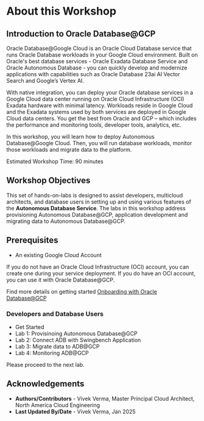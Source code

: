 # About this Workshop

## Introduction to Oracle Database@GCP
Oracle Database@Google Cloud is an Oracle Cloud Database service that runs Oracle Database workloads in your Google Cloud environment. Built on Oracle's best database services - Oracle Exadata Database Service and Oracle Autonomous Database - you can quickly develop and modernize applications with capabilities such as Oracle Database 23ai AI Vector Search and Google’s Vertex AI. 

With native integration, you can deploy your Oracle database services in a Google Cloud data center running on Oracle Cloud Infrastructure (OCI) Exadata hardware with minimal latency. Workloads reside in Google Cloud and the Exadata systems used by both services are deployed in Google Cloud data centers. You get the best from Oracle and GCP – which includes the performance and monitoring tools, developer tools, analytics, etc.

In this workshop, you will learn how to deploy Autonomous Database@Google Cloud. Then, you will run database workloads, monitor those workloads and migrate data to the platform.

Estimated Workshop Time: 90 minutes

## Workshop Objectives
This set of hands-on-labs is designed to assist developers, multicloud architects, and database users in setting up and using various features of the **Autonomous Database Service**. The labs in this workshop address provisioning Autonomous Database@GCP, application development and migrating data to Autonomous Database@GCP.

## Prerequisites
- An existing Google Cloud Account

If you do not have an Oracle Cloud Infrastructure (OCI) account, you can create one during your service deployment. If you do have an OCI account, you can use it with Oracle Database@GCP.


Find more details on getting started [Onboarding with Oracle Database@GCP](https://docs.oracle.com/en-us/iaas/Content/database-at-gcp/oagcp-onboard.htm)


### Developers and Database Users

* Get Started
* Lab 1: Provisinoing Autonomous Database@GCP
* Lab 2: Connect ADB with Swingbench Application
* Lab 3: Migrate data to ADB@GCP
* Lab 4: Monitoring ADB@GCP

Please proceed to the next lab.

## Acknowledgements
- **Authors/Contributors** - Vivek Verma, Master Principal Cloud Architect, North America Cloud Engineering
- **Last Updated By/Date** - Vivek Verma, Jan 2025